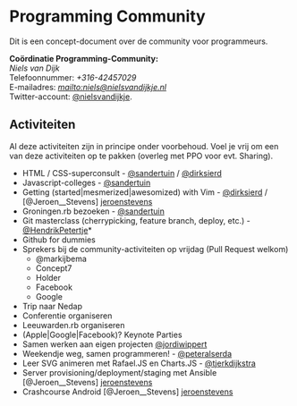 # Programming Community

Dit is een concept-document over de community voor programmeurs.

**Coördinatie Programming-Community:**   
*Niels van Dijk*   
Telefoonnummer: *+316-42457029*   
E-mailadres: *<mailto:niels@nielsvandijkje.nl>*   
Twitter-account: [@nielsvandijkje][nielsvandijkje].

## Activiteiten

Al deze activiteiten zijn in principe onder voorbehoud.
Voel je vrij om een van deze activiteiten op te pakken (overleg met PPO voor evt. Sharing).

* HTML / CSS-superconsult - [@sandertuin][sandertuin] / [@dirksierd][dirksierd]
* Javascript-colleges - [@sandertuin][sandertuin]
* Getting (started|mesmerized|awesomized) with Vim - [@dirksierd][dirksierd] / [@Jeroen__Stevens] [jeroenstevens]
* Groningen.rb bezoeken - [@sandertuin][sandertuin]
* Git masterclass (cherrypicking, feature branch, deploy, etc.) - [@HendrikPetertje][hendrikpetertje]*
* Github for dummies
* Sprekers bij de community-activiteiten op vrijdag (Pull Request welkom)
  * @markijbema
  * Concept7
  * Holder
  * Facebook
  * Google
* Trip naar Nedap
* Conferentie organiseren
* Leeuwarden.rb organiseren
* (Apple|Google|Facebook)? Keynote Parties
* Samen werken aan eigen projecten [@jordiwippert][jordiwippert]
* Weekendje weg, samen programmeren! - [@peteralserda][peteralserda]
* Leer SVG animeren met Rafael.JS en Charts.JS - [@tjerkdijkstra][tjerkdijkstra]
* Server provisioning/deployment/staging met Ansible [@Jeroen__Stevens] [jeroenstevens]
* Crashcourse Android [@Jeroen__Stevens] [jeroenstevens]

[jordiwippert]: https://twitter.com/Jordi94NL
[sandertuin]: https://twitter.com/sandertuin
[dirksierd]: https://twitter.com/dirksierd
[hendrikpetertje]: https://twitter.com/hendrikpetertje
[nielsvandijkje]: https://twitter.com/nielsvandijkje
[peteralserda]: https://twitter.com/AlserdaP
[tjerkdijkstra]: https://twitter.com/tjerkdijkstra
[jeroenstevens]: https://twitter.com/Jeroen__Stevens
